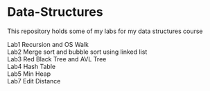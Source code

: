 # Data-Structures

This repository holds some of my labs for my data structures course

Lab1 Recursion and OS Walk <br />
Lab2 Merge sort and bubble sort using linked list<br />
Lab3 Red Black Tree and AVL Tree<br />
Lab4 Hash Table<br />
Lab5 Min Heap<br />
Lab7 Edit Distance<br />
